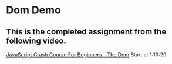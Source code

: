 # Dom Demo

## This is the completed assignment from the following video.

[JavaScript Crash Course For Beginners - The Dom](https://youtu.be/hdI2bqOjy3c?t=4229) Start at 1:10:29
